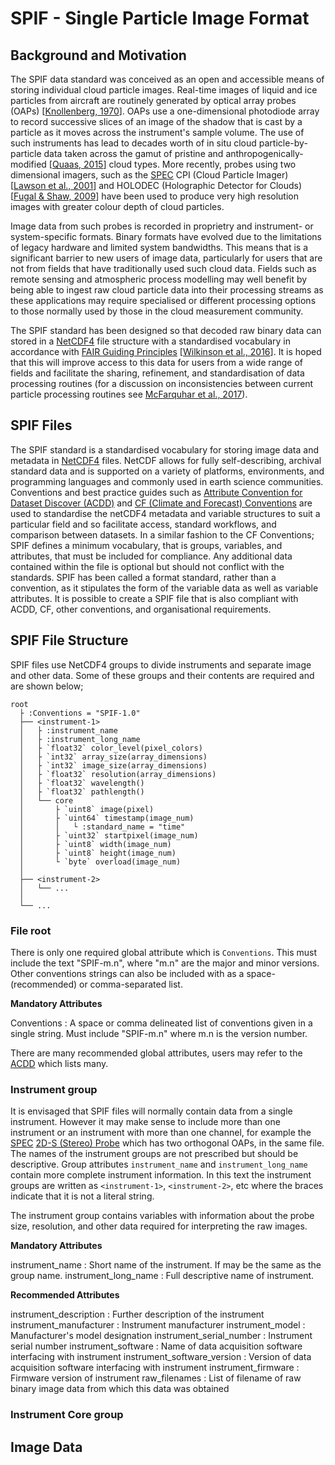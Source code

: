 
# SPIF - Single Particle Image Format

<!--
For full information on the SPIF data standard and usage examples see [paper_placeholder](https://github.com/graemenott/spif-paper).
-->

## Background and Motivation

The SPIF data standard was conceived as an open and accessible means of storing individual cloud particle images. Real-time images of liquid and ice particles from aircraft are routinely generated by optical array probes (OAPs) \[[Knollenberg, 1970](https://doi.org/10.1175/1520-0450(1970)009<0086:TOAAAT>2.0.CO;2)\]. OAPs use a one-dimensional photodiode array to record successive slices of an image of the shadow that is cast by a particle as it moves across the instrument's sample volume. The use of such instruments has lead to decades worth of in situ cloud particle-by-particle data taken across the gamut of pristine and anthropogenically-modified \[[Quaas, 2015](https://doi.org/10.1007/s40641-015-0028-0)\] cloud types. More recently, probes using two dimensional imagers, such as the [SPEC](http://www.specinc.com) CPI (Cloud Particle Imager) \[[Lawson et al., 2001](https://agupubs.onlinelibrary.wiley.com/doi/10.1029/2000JD900789)\] and HOLODEC (Holographic Detector for Clouds) \[[Fugal & Shaw, 2009](https://amt.copernicus.org/articles/2/259/2009/)\] have been used to produce very high resolution images with greater colour depth of cloud particles.

Image data from such probes is recorded in proprietry and instrument- or system-specific formats. Binary formats have evolved due to the limitations of legacy hardware and limited system bandwidths. This means that is a significant barrier to new users of image data, particularly for users that are not from fields that have traditionally used such cloud data. Fields such as remote sensing and atmospheric process modelling may well benefit by being able to ingest raw cloud particle data into their processing streams as these applications may require specialised or different processing options to those normally used by those in the cloud measurement community.

The SPIF standard has been designed so that decoded raw binary data can stored in a [NetCDF4](https://www.unidata.ucar.edu/software/netcdf/) file structure with a standardised vocabulary in accordance with [FAIR Guiding Principles](https://www.go-fair.org/fair-principles/) \[[Wilkinson et al., 2016](https://www.nature.com/articles/sdata201618)\]. It is hoped that this will improve access to this data for users from a wide range of fields and facilitate the sharing, refinement, and standardisation of data processing routines (for a discussion on inconsistencies between current particle processing routines see [McFarquhar et al., 2017](https://doi.org/10.1175/AMSMONOGRAPHS-D-16-0007.1)).


## SPIF Files

The SPIF standard is a standardised vocabulary for storing image data and metadata in [NetCDF4](https://www.unidata.ucar.edu/software/netcdf/) files. NetCDF allows for fully self-describing, archival standard data and is supported on a variety of platforms, environments, and programming languages and commonly used in earth science communities. Conventions and best practice guides such as [Attribute Convention for Dataset Discover (ACDD)](https://wiki.esipfed.org/Attribute_Convention_for_Data_Discovery_1-3) and [CF (Climate and Forecast) Conventions](http://cfconventions.org/) are used to standardise the netCDF4 metadata and variable structures to suit a particular field and so facilitate access, standard workflows, and comparison between datasets. In a similar fashion to the CF Conventions; SPIF defines a minimum vocabulary, that is groups, variables, and attributes, that must be included for compliance. Any additional data contained within the file is optional but should not conflict with the standards. SPIF has been called a format standard, rather than a convention, as it stipulates the form of the variable data as well as variable attributes. It is possible to create a SPIF file that is also compliant with ACDD, CF, other conventions, and organisational requirements.


## SPIF File Structure

SPIF files use NetCDF4 groups to divide instruments and separate image and other data. Some of these groups and their contents are required and are shown below;

```
root
  ├ :Conventions = "SPIF-1.0"
  ├── <instrument-1>
  │   ├ :instrument_name
  │   ├ :instrument_long_name
  │   ├ `float32` color_level(pixel_colors)
  │   ├ `int32` array_size(array_dimensions)
  │   ├ `int32` image_size(array_dimensions)
  │   ├ `float32` resolution(array_dimensions)
  │   ├ `float32` wavelength()
  │   ├ `float32` pathlength()
  │   └── core
  │       ├ `uint8` image(pixel)
  │       ├ `uint64` timestamp(image_num)
  │       │   └ :standard_name = "time"
  │       ├ `uint32` startpixel(image_num)
  │       ├ `uint8` width(image_num)
  │       ├ `uint8` height(image_num)
  │       └ `byte` overload(image_num)
  │
  ├── <instrument-2>
  │   └── ...
  │
  └── ...
```

### File root

There is only one required global attribute which is ``Conventions``. This must include the text "SPIF-m.n", where "m.n" are the major and minor versions. Other conventions strings can also be included with as a space- (recommended) or comma-separated list.

**Mandatory Attributes**

  Conventions
  :   A space or comma delineated list of conventions given in a single string. Must include "SPIF-m.n" where m.n is the version number.

There are many recommended global attributes, users may refer to the [ACDD](https://wiki.esipfed.org/Attribute_Convention_for_Data_Discovery_1-3) which lists many.


### Instrument group

It is envisaged that SPIF files will normally contain data from a single instrument. However it may make sense to include more than one instrument or an instrument with more than one channel, for example the [SPEC](http://www.specinc.com) [2D-S (Stereo) Probe](http://www.specinc.com/2d-s-stereo-probe-operation) which has two orthogonal OAPs, in the same file. The names of the instrument groups are not prescribed but should be descriptive. Group attributes ``instrument_name`` and ``instrument_long_name`` contain more complete instrument information. In this text the instrument groups are written as ``<instrument-1>``, ``<instrument-2>``, etc where the braces indicate that it is not a literal string.

The instrument group contains variables with information about the probe size, resolution, and other data required for interpreting the raw images.

**Mandatory Attributes**

  instrument_name
  :   Short name of the instrument. If may be the same as the group name.
  instrument_long_name
  :   Full descriptive name of instrument.

**Recommended Attributes**

  instrument_description
  :   Further description of the instrument
  instrument_manufacturer
  :   Instrument manufacturer
  instrument_model
  :   Manufacturer's model designation
  instrument_serial_number
  :   Instrument serial number
  instrument_software
  :   Name of data acquisition software interfacing with instrument
  instrument_software_version
  :   Version of data acquisition software interfacing with instrument
  instrument_firmware
  :   Firmware version of instrument
  raw_filenames
  :   List of filename of raw binary image data from which this data was obtained


### Instrument Core group


## Image Data



